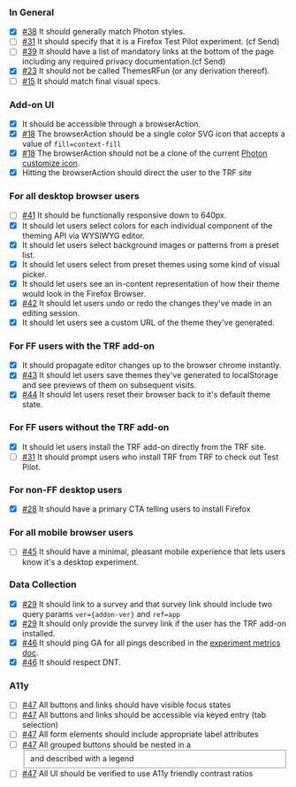 
### In General
- [x] [#38](https://github.com/mozilla/Themer/issues/38) 
  It should generally match Photon styles.
- [ ] [#31](https://github.com/mozilla/Themer/issues/31) 
  It should specify that it is a Firefox Test Pilot experiment. (cf Send)
- [ ] [#39](https://github.com/mozilla/Themer/issues/39) 
  It should have a list of mandatory links at the bottom of the page including any required privacy documentation.(cf Send)
- [x] [#23](https://github.com/mozilla/Themer/issues/23) 
  It should not be called ThemesRFun (or any derivation thereof).
- [ ] [#15](https://github.com/mozilla/Themer/issues/15) 
  It should match final visual specs.

### Add-on UI
- [x] It should be accessible through a browserAction.
- [x] [#18](https://github.com/mozilla/Themer/issues/18) 
  The browserAction should be a single color SVG icon that accepts a value of `fill=context-fill`
- [x] [#18](https://github.com/mozilla/Themer/issues/18) 
  The browserAction should not be a clone of the current [Photon customize icon](https://design.firefox.com/icons/viewer/#customize).
- [x] Hitting the browserAction should direct the user to the TRF site

### For all desktop browser users
- [ ] [#41](https://github.com/mozilla/Themer/issues/41) 
  It should be functionally responsive down to 640px.
- [x] It should let users select colors for each individual component of the theming API via WYSIWYG editor.
- [x] It should let users select background images or patterns from a preset list.
- [x] It should let users select from preset themes using some kind of visual picker.
- [x] It should let users see an in-content representation of how their theme would look in the Firefox Browser.
- [x] [#42](https://github.com/mozilla/Themer/issues/42) 
  It should let users undo or redo the changes they've made in an editing session.
- [x] It should let users see a custom URL of the theme they've generated.

### For FF users with the TRF add-on
- [x] It should propagate editor changes up to the browser chrome instantly.
- [x] [#43](https://github.com/mozilla/Themer/issues/43)
  It should let users save themes they've generated to localStorage and see previews of them on subsequent visits.
- [x] [#44](https://github.com/mozilla/Themer/issues/44) 
  It should let users reset their browser back to it's default theme state.

### For FF users without the TRF add-on
- [x] It should let users install the TRF add-on directly from the TRF site.
- [ ] [#31](https://github.com/mozilla/Themer/issues/31)
  It should prompt users who install TRF from TRF to check out Test Pilot.

### For non-FF desktop users
- [x] [#28](https://github.com/mozilla/Themer/issues/28)
  It should have a primary CTA telling users to install Firefox

### For all mobile browser users
- [ ] [#45](https://github.com/mozilla/Themer/issues/45)
  It should have a minimal, pleasant mobile experience that lets users know it's a desktop experiment.

### Data Collection
- [x] [#29](https://github.com/mozilla/Themer/issues/29) 
  It should link to a survey and that survey link should include two query params `ver={addon-ver}` and `ref=app`
- [x] [#29](https://github.com/mozilla/Themer/issues/29)
  It should only provide the survey link if the user has the TRF add-on installed.
- [x] [#46](https://github.com/mozilla/Themer/issues/46)
  It should ping GA for all pings described in the [experiment metrics doc](./metrics.md).
- [x] [#46](https://github.com/mozilla/Themer/issues/46)
  It should respect DNT.

### A11y
- [ ] [#47](https://github.com/mozilla/Themer/issues/47) All buttons and links should have visible focus states
- [ ] [#47](https://github.com/mozilla/Themer/issues/47) All buttons and links should be accessible via keyed entry (tab selection)
- [ ] [#47](https://github.com/mozilla/Themer/issues/47) All form elements should include appropriate label attributes
- [ ] [#47](https://github.com/mozilla/Themer/issues/47) All grouped buttons should be nested in a <fieldset> and described with a legend
- [ ] [#47](https://github.com/mozilla/Themer/issues/47) All UI should be verified to use A11y friendly contrast ratios
